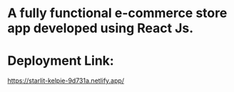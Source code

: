 # A fully functional e-commerce store app developed using React Js. 

# Deployment Link:
https://starlit-kelpie-9d731a.netlify.app/
